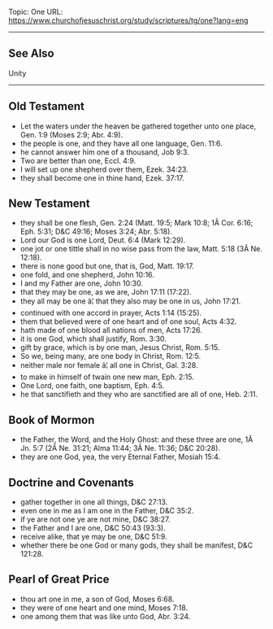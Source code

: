 Topic: One
URL: https://www.churchofjesuschrist.org/study/scriptures/tg/one?lang=eng

---

## See Also

Unity

---

## Old Testament

- Let the waters under the heaven be gathered together unto one place, Gen. 1:9 (Moses 2:9; Abr. 4:9).
- the people is one, and they have all one language, Gen. 11:6.
- he cannot answer him one of a thousand, Job 9:3.
- Two are better than one, Eccl. 4:9.
- I will set up one shepherd over them, Ezek. 34:23.
- they shall become one in thine hand, Ezek. 37:17.

## New Testament

- they shall be one flesh, Gen. 2:24 (Matt. 19:5; Mark 10:8; 1Â Cor. 6:16; Eph. 5:31; D&C 49:16; Moses 3:24; Abr. 5:18).
- Lord our God is one Lord, Deut. 6:4 (Mark 12:29).
- one jot or one tittle shall in no wise pass from the law, Matt. 5:18 (3Â Ne. 12:18).
- there is none good but one, that is, God, Matt. 19:17.
- one fold, and one shepherd, John 10:16.
- I and my Father are one, John 10:30.
- that they may be one, as we are, John 17:11 (17:22).
- they all may be one â¦ that they also may be one in us, John 17:21.
- continued with one accord in prayer, Acts 1:14 (15:25).
- them that believed were of one heart and of one soul, Acts 4:32.
- hath made of one blood all nations of men, Acts 17:26.
- it is one God, which shall justify, Rom. 3:30.
- gift by grace, which is by one man, Jesus Christ, Rom. 5:15.
- So we, being many, are one body in Christ, Rom. 12:5.
- neither male nor female â¦ all one in Christ, Gal. 3:28.
- to make in himself of twain one new man, Eph. 2:15.
- One Lord, one faith, one baptism, Eph. 4:5.
- he that sanctifieth and they who are sanctified are all of one, Heb. 2:11.

## Book of Mormon

- the Father, the Word, and the Holy Ghost: and these three are one, 1Â Jn. 5:7 (2Â Ne. 31:21; Alma 11:44; 3Â Ne. 11:36; D&C 20:28).
- they are one God, yea, the very Eternal Father, Mosiah 15:4.

## Doctrine and Covenants

- gather together in one all things, D&C 27:13.
- even one in me as I am one in the Father, D&C 35:2.
- if ye are not one ye are not mine, D&C 38:27.
- the Father and I are one, D&C 50:43 (93:3).
- receive alike, that ye may be one, D&C 51:9.
- whether there be one God or many gods, they shall be manifest, D&C 121:28.

## Pearl of Great Price

- thou art one in me, a son of God, Moses 6:68.
- they were of one heart and one mind, Moses 7:18.
- one among them that was like unto God, Abr. 3:24.

